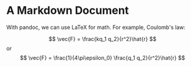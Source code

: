 A Markdown Document
=====

With pandoc, we can use LaTeX for math. For example, Coulomb's law:

$$
\vec{F} = \frac{kq_1 q_2}{r^2}\hat{r}
$$
or
$$
\vec{F} = \frac{1}{4\pi\epsilon_0} \frac{q_1 q_2}{r^2}\hat{r}
$$

